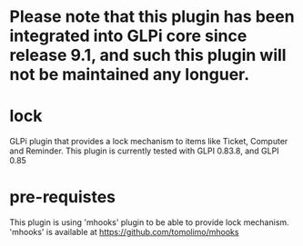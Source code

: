 # Please note that this plugin has been integrated into GLPi core since release 9.1, and such this plugin will not be maintained any longuer.

# lock
GLPi plugin that provides a lock mechanism to items like Ticket, Computer and Reminder.
This plugin is currently tested with GLPI 0.83.8, and GLPI 0.85

# pre-requistes
This plugin is using 'mhooks' plugin to be able to provide lock mechanism. 'mhooks' is available at https://github.com/tomolimo/mhooks
